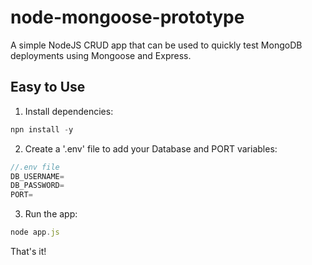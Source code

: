 # node-mongoose-prototype
A simple NodeJS CRUD app that can be used to quickly test MongoDB deployments using Mongoose and Express.

## Easy to Use
1. Install dependencies:
```javascript
npn install -y
```
2. Create a '.env' file to add your Database and PORT variables:
```javascript
//.env file
DB_USERNAME=
DB_PASSWORD=
PORT=
```
3. Run the app:
```javascript
node app.js
```
That's it!
